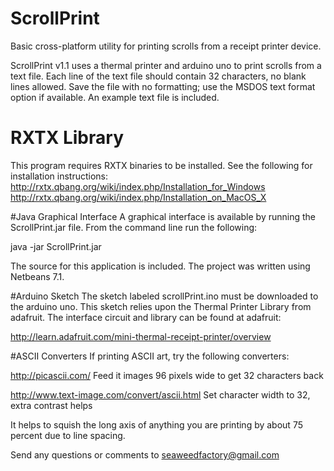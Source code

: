 # ScrollPrint
Basic cross-platform utility for printing scrolls from a receipt printer device.

ScrollPrint v1.1 uses a thermal printer and arduino uno to print scrolls from a text file. Each line of the text file should contain 32 characters, no blank lines allowed. Save the file with no formatting; use the MSDOS text format option if available. An example text file is included.

# RXTX Library
This program requires RXTX binaries to be installed. See the following for installation instructions:
http://rxtx.qbang.org/wiki/index.php/Installation_for_Windows
http://rxtx.qbang.org/wiki/index.php/Installation_on_MacOS_X

#Java Graphical Interface
A graphical interface is available by running the ScrollPrint.jar file. From the command line run the following:

java -jar ScrollPrint.jar

The source for this application is included. The project was written using Netbeans 7.1.

#Arduino Sketch
The sketch labeled scrollPrint.ino must be downloaded to the arduino uno. This sketch relies upon the Thermal Printer Library from adafruit. The interface circuit and library can be found at adafruit:

http://learn.adafruit.com/mini-thermal-receipt-printer/overview


#ASCII Converters
If printing ASCII art, try the following converters:

http://picascii.com/
Feed it images 96 pixels wide to get 32 characters back

http://www.text-image.com/convert/ascii.html
Set character width to 32, extra contrast helps

It helps to squish the long axis of anything you are printing by about 75 percent due to line spacing.


Send any questions or comments to seaweedfactory@gmail.com
